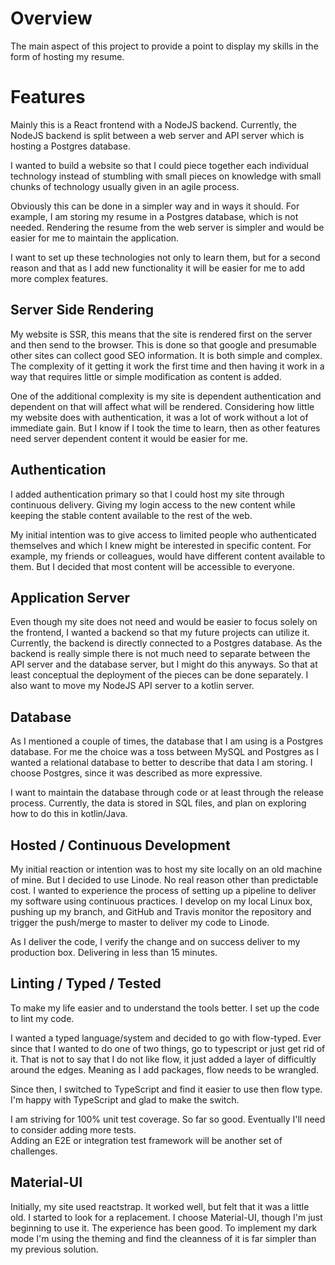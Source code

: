 # Overview

The main aspect of this project to provide a point to display my skills in the form of hosting my resume.

# Features

Mainly this is a React frontend with a NodeJS backend.  Currently, the NodeJS backend is split between a web server and 
API server which is hosting a Postgres database.

I wanted to build a website so that I could piece together each individual technology instead of stumbling with 
small pieces on knowledge with small chunks of technology usually given in an agile process.

Obviously this can be done in a simpler way and in ways it should.  For example, I am storing my resume in a Postgres
database, which is not needed.  Rendering the resume from the web server is simpler and would be easier for me to 
maintain the application.

I want to set up these technologies not only to learn them, but for a second reason and that as I add new functionality 
it will be easier for me to add more complex features.

## Server Side Rendering

My website is SSR, this means that the site is rendered first on the server and then send to the browser.  This is
done so that google and presumable other sites can collect good SEO information.  It is both simple and complex.  The 
complexity of it getting it work the first time and then having it work in a way that requires little or simple 
modification as content is added.  

One of the additional complexity is my site is dependent authentication and dependent on that will affect what will
be rendered.  Considering how little my website does with authentication, it was a lot of work without a lot of 
immediate gain.  But I know if I took the time to learn, then as other features need server dependent content it would
be easier for me.

## Authentication

I added authentication primary so that I could host my site through continuous delivery.  Giving my login access to the 
new content while keeping the stable content available to the rest of the web.

My initial intention was to give access to limited people who authenticated themselves and which I knew might be 
interested in specific content.  For example, my friends or colleagues, would have different content available to 
them.  But I decided that most content will be accessible to everyone.

## Application Server

Even though my site does not need and would be easier to focus solely on the frontend, I wanted a backend so that my
future projects can utilize it.  Currently, the backend is directly connected to a Postgres database.  As the backend 
is really simple there is not much need to separate between the API server and the database server, but I might 
do this anyways.  So that at least conceptual the deployment of the pieces can be done separately.  I also want to 
move my NodeJS API server to a kotlin server.

## Database

As I mentioned a couple of times, the database that I am using is a Postgres database.  For me the choice was a toss 
between MySQL and Postgres as I wanted a relational database to better to describe that data I am storing.   I choose 
Postgres, since it was described as more expressive.  

I want to maintain the database through code or at least through the release process.  Currently, the data is stored
in SQL files, and plan on exploring how to do this in kotlin/Java.

## Hosted / Continuous Development

My initial reaction or intention was to host my site locally on an old machine of mine.  But I decided to use Linode.
No real reason other than predictable cost.  I wanted to experience the process of setting up a pipeline to 
deliver my software using continuous practices.  I develop on my local Linux box, pushing up my branch, and 
GitHub and Travis monitor the repository and trigger the push/merge to master to deliver my code to Linode.  

As I deliver the code, I verify the change and on success deliver to my production box.  Delivering in less than 15 minutes.

## Linting / Typed / Tested

To make my life easier and to understand the tools better.  I set up the code to lint my code.

I wanted a typed language/system and decided to go with flow-typed.  Ever since that I wanted to do one of two things, 
go to typescript or just get rid of it.  That is not to say that I do not like flow, it just added a layer of 
difficultly around the edges.  Meaning as I add packages, flow needs to be wrangled.  

Since then, I switched to TypeScript and find it easier to use then flow type.  I'm happy with TypeScript and glad to 
make the switch.

I am striving for 100% unit test coverage.  So far so good.  Eventually I'll need to consider adding more tests.  
Adding an E2E or integration test framework will be another set of challenges.

## Material-UI

Initially, my site used reactstrap.  It worked well, but felt that it was a little old.  I started to look
for a replacement.  I choose Material-UI, though I'm just beginning to use it.  The experience has been good.  To 
implement my dark mode I'm using the theming and find the cleanness of it is far simpler than my previous solution.
